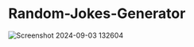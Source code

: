 # Random-Jokes-Generator
![Screenshot 2024-09-03 132604](https://github.com/user-attachments/assets/303c2edd-9292-4f8f-ba31-e07608ace897)
